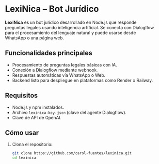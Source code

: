 # LexiNica – Bot Jurídico

**LexiNica** es un bot jurídico desarrollado en Node.js que responde preguntas legales usando inteligencia artificial. Se conecta con Dialogflow para el procesamiento del lenguaje natural y puede usarse desde WhatsApp o una página web.

## Funcionalidades principales

- Procesamiento de preguntas legales básicas con IA.
- Conexión a Dialogflow mediante webhook.
- Respuestas automáticas vía WhatsApp o Web.
- Backend listo para despliegue en plataformas como Render o Railway.

## Requisitos

- Node.js y npm instalados.
- Archivo `lexinica-key.json` (clave del agente Dialogflow).
- Clave de API de OpenAI.

## Cómo usar

1. Clona el repositorio:
   ```bash
   git clone https://github.com/carol-fuentes/lexinica.git
   cd lexinica